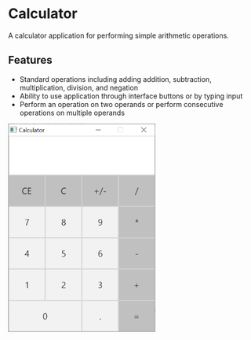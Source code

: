 # Calculator

A calculator application for performing simple arithmetic operations.

## Features
- Standard operations including adding addition, subtraction, multiplication, division, and negation
- Ability to use application through interface buttons or by typing input
- Perform an operation on two operands or perform consecutive operations on multiple operands

<img src="CalculatorImage.PNG" width="300">
